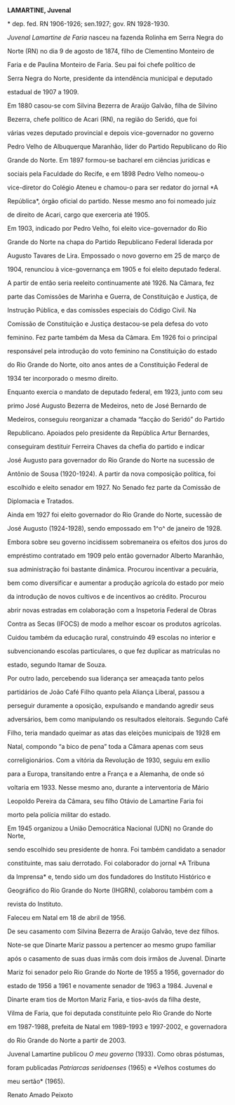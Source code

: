 **LAMARTINE, Juvenal**



\* dep. fed. RN 1906-1926; sen.1927; gov. RN 1928-1930.



*Juvenal Lamartine de Faria* nasceu na fazenda Rolinha em Serra Negra do

Norte (RN) no dia 9 de agosto de 1874, filho de Clementino Monteiro de

Faria e de Paulina Monteiro de Faria. Seu pai foi chefe político de

Serra Negra do Norte, presidente da intendência municipal e deputado

estadual de 1907 a 1909.



Em 1880 casou-se com Silvina Bezerra de Araújo Galvão, filha de Silvino

Bezerra, chefe político de Acari (RN), na região do Seridó, que foi

várias vezes deputado provincial e depois vice-governador no governo

Pedro Velho de Albuquerque Maranhão, líder do Partido Republicano do Rio

Grande do Norte. Em 1897 formou-se bacharel em ciências jurídicas e

sociais pela Faculdade do Recife, e em 1898 Pedro Velho nomeou-o

vice-diretor do Colégio Ateneu e chamou-o para ser redator do jornal *A

República*, órgão oficial do partido. Nesse mesmo ano foi nomeado juiz

de direito de Acari, cargo que exerceria até 1905.



Em 1903, indicado por Pedro Velho, foi eleito vice-governador do Rio

Grande do Norte na chapa do Partido Republicano Federal liderada por

Augusto Tavares de Lira. Empossado o novo governo em 25 de março de

1904, renunciou à vice-governança em 1905 e foi eleito deputado federal.

A partir de então seria reeleito continuamente até 1926. Na Câmara, fez

parte das Comissões de Marinha e Guerra, de Constituição e Justiça, de

Instrução Pública, e das comissões especiais do Código Civil. Na

Comissão de Constituição e Justiça destacou-se pela defesa do voto

feminino. Fez parte também da Mesa da Câmara. Em 1926 foi o principal

responsável pela introdução do voto feminino na Constituição do estado

do Rio Grande do Norte, oito anos antes de a Constituição Federal de

1934 ter incorporado o mesmo direito.



Enquanto exercia o mandato de deputado federal, em 1923, junto com seu

primo José Augusto Bezerra de Medeiros, neto de José Bernardo de

Medeiros, conseguiu reorganizar a chamada “facção do Seridó” do Partido

Republicano. Apoiados pelo presidente da República Artur Bernardes,

conseguiram destituir Ferreira Chaves da chefia do partido e indicar

José Augusto para governador do Rio Grande do Norte na sucessão de

Antônio de Sousa (1920-1924). A partir da nova composição política, foi

escolhido e eleito senador em 1927. No Senado fez parte da Comissão de

Diplomacia e Tratados.



Ainda em 1927 foi eleito governador do Rio Grande do Norte, sucessão de

José Augusto (1924-1928), sendo empossado em 1^o^ de janeiro de 1928.

Embora sobre seu governo incidissem sobremaneira os efeitos dos juros do

empréstimo contratado em 1909 pelo então governador Alberto Maranhão,

sua administração foi bastante dinâmica. Procurou incentivar a pecuária,

bem como diversificar e aumentar a produção agrícola do estado por meio

da introdução de novos cultivos e de incentivos ao crédito. Procurou

abrir novas estradas em colaboração com a Inspetoria Federal de Obras

Contra as Secas (IFOCS) de modo a melhor escoar os produtos agrícolas.

Cuidou também da educação rural, construindo 49 escolas no interior e

subvencionando escolas particulares, o que fez duplicar as matrículas no

estado, segundo Itamar de Souza.



Por outro lado, percebendo sua liderança ser ameaçada tanto pelos

partidários de João Café Filho quanto pela Aliança Liberal, passou a

perseguir duramente a oposição, expulsando e mandando agredir seus

adversários, bem como manipulando os resultados eleitorais. Segundo Café

Filho, teria mandado queimar as atas das eleições municipais de 1928 em

Natal, compondo “a bico de pena” toda a Câmara apenas com seus

correligionários. Com a vitória da Revolução de 1930, seguiu em exílio

para a Europa, transitando entre a França e a Alemanha, de onde só

voltaria em 1933. Nesse mesmo ano, durante a interventoria de Mário

Leopoldo Pereira da Câmara, seu filho Otávio de Lamartine Faria foi

morto pela polícia militar do estado.



Em 1945 organizou a União Democrática Nacional (UDN) no Grande do Norte,

sendo escolhido seu presidente de honra. Foi também candidato a senador

constituinte, mas saiu derrotado. Foi colaborador do jornal *A Tribuna

da Imprensa* e, tendo sido um dos fundadores do Instituto Histórico e

Geográfico do Rio Grande do Norte (IHGRN), colaborou também com a

revista do Instituto.



Faleceu em Natal em 18 de abril de 1956.



De seu casamento com Silvina Bezerra de Araújo Galvão, teve dez filhos.

Note-se que Dinarte Mariz passou a pertencer ao mesmo grupo familiar

após o casamento de suas duas irmãs com dois irmãos de Juvenal. Dinarte

Mariz foi senador pelo Rio Grande do Norte de 1955 a 1956, governador do

estado de 1956 a 1961 e novamente senador de 1963 a 1984. Juvenal e

Dinarte eram tios de Morton Mariz Faria, e tios-avós da filha deste,

Vilma de Faria, que foi deputada constituinte pelo Rio Grande do Norte

em 1987-1988, prefeita de Natal em 1989-1993 e 1997-2002, e governadora

do Rio Grande do Norte a partir de 2003.



Juvenal Lamartine publicou *O meu governo* (1933). Como obras póstumas,

foram publicadas *Patriarcas seridoenses* (1965) e *Velhos costumes do

meu sertão* (1965).



Renato Amado Peixoto




